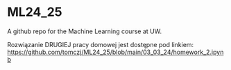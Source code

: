# ML24_25
A github repo for the Machine Learning course at UW.

Rozwiązanie DRUGIEJ pracy domowej jest dostępne pod linkiem:
https://github.com/tomczj/ML24_25/blob/main/03_03_24/homework_2.ipynb